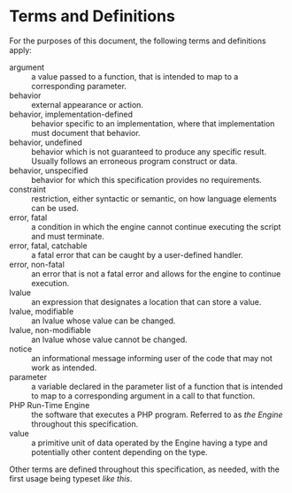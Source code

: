 # Terms and Definitions
For the purposes of this document, the following terms and definitions
apply:

<dl>
  <dt>argument</dt>
  <dd>a value passed to a function, that is intended to map to a
  corresponding parameter.</dd>

  <dt>behavior</dt>
  <dd>external appearance or action.</dd>

  <dt>behavior, implementation-defined</dt>
  <dd>behavior specific to an implementation, where that implementation
  must document that behavior.</dd>

  <dt>behavior, undefined</dt>
  <dd>behavior which is not guaranteed to produce any specific result.
  Usually follows an erroneous program construct or data.</dd>

  <dt>behavior, unspecified</dt>
  <dd>behavior for which this specification provides no requirements.</dd>

  <dt>constraint</dt>
  <dd>restriction, either syntactic or semantic, on how language elements
  can be used.</dd>

  <dt>error, fatal</dt>
  <dd>a condition in which the engine cannot continue executing the script
  and must terminate.</dd>

  <dt>error, fatal, catchable</dt>
  <dd>a fatal error that can be caught by a user-defined handler.</dd>

  <dt>error, non-fatal</dt>
  <dd>an error that is not a fatal error and allows for  the engine to
  continue execution.</dd>

  <dt>lvalue</dt>
  <dd>an expression that designates a location that can store a value.</dd>

  <dt>lvalue, modifiable</dt>
  <dd>an lvalue whose value can be changed.</dd>

  <dt>lvalue, non-modifiable</dt>
  <dd>an lvalue whose value cannot be changed.</dd>

  <dt>notice</dt>
  <dd>an informational message informing user of the code that may not work as intended.</dd>

  <dt>parameter</dt>
  <dd>a variable declared in the parameter list of a function that is
  intended to map to a corresponding argument in a call to that
  function.</dd>

  <dt>PHP Run-Time Engine</dt>
  <dd>the software that executes a PHP program. Referred to as <em>the
  Engine</em> throughout this specification.</dd>

  <dt>value</dt>
  <dd>a primitive unit of data operated by the Engine having a type
  and potentially other content depending on the type.</dd>
</dl>

Other terms are defined throughout this specification, as needed, with
the first usage being typeset *like this*.
